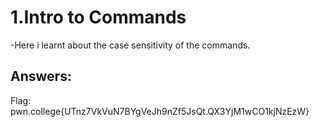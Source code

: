 # 1.Intro to Commands
-Here i learnt about the case sensitivity of the commands.


## Answers:
Flag: pwn.college{UTnz7VkVuN7BYgVeJh9nZf5JsQt.QX3YjM1wCO1kjNzEzW}

